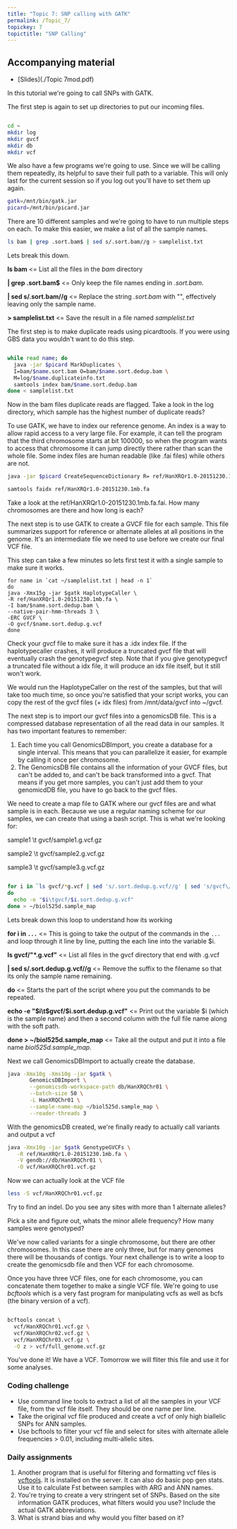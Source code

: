 ```yaml
---
title: "Topic 7: SNP calling with GATK"
permalink: /Topic_7/
topickey: 7
topictitle: "SNP Calling"
---
```


## Accompanying material
* [Slides](./Topic 7mod.pdf)

In this tutorial we're going to call SNPs with GATK. 

The first step is again to set up directories to put our incoming files.
```bash

cd ~
mkdir log
mkdir gvcf
mkdir db
mkdir vcf
```
We also have a few programs we're going to use. Since we will be calling them repeatedly, its helpful to save their full path to a variable. This will only last for the current session so if you log out you'll have to set them up again.
```bash
gatk=/mnt/bin/gatk.jar
picard=/mnt/bin/picard.jar
```

There are 10 different samples and we're going to have to run multiple steps on each. To make this easier, we make a list of all the sample names.
```bash
ls bam | grep .sort.bam$ | sed s/.sort.bam//g > samplelist.txt
```
Lets break this down. 

**ls bam** <= List all the files in the _bam_ directory

**\| grep .sort.bam$** <= Only keep the file names ending in _.sort.bam_.

**\| sed s/.sort.bam//g** <= Replace the string _.sort.bam_ with "", effectively leaving only the sample name.

**> samplelist.txt** <= Save the result in a file named _samplelist.txt_


The first step is to make duplicate reads using picardtools. If you were using GBS data you wouldn't want to do this step.

```bash

while read name; do
  java -jar $picard MarkDuplicates \
  I=bam/$name.sort.bam O=bam/$name.sort.dedup.bam \
  M=log/$name.duplicateinfo.txt
  samtools index bam/$name.sort.dedup.bam
done < samplelist.txt

```

Now in the bam files duplicate reads are flagged. Take a look in the log directory, which sample has the highest number of duplicate reads?


To use GATK, we have to index our reference genome. An index is a way to allow rapid access to a very large file. For example, it can tell the program that the third chromosome starts at bit 100000, so when the program wants to access that chromosome it can jump directly there rather than scan the whole file. Some index files are human readable (like .fai files) while others are not.
```bash
java -jar $picard CreateSequenceDictionary R= ref/HanXRQr1.0-20151230.1mb.fa O= ref/HanXRQr1.0-20151230.1mb.dict

samtools faidx ref/HanXRQr1.0-20151230.1mb.fa
```
Take a look at the ref/HanXRQr1.0-20151230.1mb.fa.fai. How many chromosomes are there and how long is each? 



The next step is to use GATK to create a GVCF file for each sample. This file summarizes support for reference or alternate alleles at all positions in the genome. It's an intermediate file we need to use before we create our final VCF file.

This step can take a few minutes so lets first test it with a single sample to make sure it works.
```
for name in `cat ~/samplelist.txt | head -n 1` 
do 
java -Xmx15g -jar $gatk HaplotypeCaller \
-R ref/HanXRQr1.0-20151230.1mb.fa \
-I bam/$name.sort.dedup.bam \
--native-pair-hmm-threads 3 \
-ERC GVCF \
-O gvcf/$name.sort.dedup.g.vcf 
done
```
 Check your gvcf file to make sure it has a .idx index file. If the haplotypecaller crashes, it will produce a truncated gvcf file that will eventually crash the genotypegvcf step. Note that if you give genotypegvcf a truncated file without a idx file, it will produce an idx file itself, but it still won't work.

We would run the HaplotypeCaller on the rest of the samples, but that will take too much time, so once you're satisfied that your script works, you can copy the rest of the gvcf files (+ idx files) from /mnt/data/gvcf into ~/gvcf.



The next step is to import our gvcf files into a genomicsDB file. This is a compressed database representation of all the read data in our samples. It has two important features to remember:
1. Each time you call GenomicsDBImport, you create a database for a single interval. This means that you can parallelize it easier, for example by calling it once per chromosome.
2. The GenomicsDB file contains all the information of your GVCF files, but can't be added to, and can't be back transformed into a gvcf. That means if you get more samples, you can't just add them to your genomicdDB file, you have to go back to the gvcf files.


We need to create a map file to GATK where our gvcf files are and what sample is in each. Because we use a regular naming scheme for our samples, we can create that using a bash script.
This is what we're looking for:

sample1 \t gvcf/sample1.g.vcf.gz

sample2 \t gvcf/sample2.g.vcf.gz

sample3 \t gvcf/sample3.g.vcf.gz

```bash

for i in `ls gvcf/*g.vcf | sed 's/.sort.dedup.g.vcf//g' | sed 's/gvcf\///g'`
do
  echo -e "$i\tgvcf/$i.sort.dedup.g.vcf"
done > ~/biol525d.sample_map

```

Lets break down this loop to understand how its working 

**for i in `...`** <= This is going to take the output of the commands in the `...` and loop through it line by line, putting the each line into the variable $i. 

**ls gvcf/"*.g.vcf"** <= List all files in the gvcf directory that end with .g.vcf

**\| sed s/.sort.dedup.g.vcf//g** <= Remove the suffix to the filename so that its only the sample name remaining.

**do** <= Starts the part of the script where you put the commands to be repeated.

**echo -e "$i\t$gvcf/$i.sort.dedup.g.vcf"** <= Print out the variable $i (which is the sample name) and then a second column with the full file name along with the soft path.

**done > ~/biol525d.sample_map** <= Take all the output and put it into a file name _biol525d.sample_map_.


Next we call GenomicsDBImport to actually create the database.
```bash
java -Xmx10g -Xms10g -jar $gatk \
       GenomicsDBImport \
       --genomicsdb-workspace-path db/HanXRQChr01 \
       --batch-size 50 \
       -L HanXRQChr01 \
       --sample-name-map ~/biol525d.sample_map \
       --reader-threads 3
```

With the genomicsDB created, we're finally ready to actually call variants and output a vcf
```bash
java -Xmx10g -jar $gatk GenotypeGVCFs \
   -R ref/HanXRQr1.0-20151230.1mb.fa \
   -V gendb://db/HanXRQChr01 \
   -O vcf/HanXRQChr01.vcf.gz
```
Now we can actually look at the VCF file

```bash
less -S vcf/HanXRQChr01.vcf.gz
```

Try to find an indel. Do you see any sites with more than 1 alternate alleles? 

Pick a site and figure out, whats the minor allele frequency? How many samples were genotyped? 

We've now called variants for a single chromosome, but there are other chromosomes. In this case there are only three, but for many genomes there will be thousands of contigs. Your next challenge is to write a loop to create the genomicsdb file and then VCF for each chromosome. 

Once you have three VCF files, one for each chromosome, you can concatenate them together to make a single VCF file. We're going to use _bcftools_ which is a very fast program for manipulating vcfs as well as bcfs (the binary version of a vcf).

```bash

bcftools concat \
  vcf/HanXRQChr01.vcf.gz \
  vcf/HanXRQChr02.vcf.gz \
  vcf/HanXRQChr03.vcf.gz \
  -O z > vcf/full_genome.vcf.gz

```

You've done it! We have a VCF. Tomorrow we will fliter this file and use it for some analyses.

### Coding challenge
* Use command line tools to extract a list of all the samples in your VCF file, from the vcf file itself. They should be one name per line.
* Take the original vcf file produced and create a vcf of only high biallelic SNPs for ANN samples. 
* Use bcftools to filter your vcf file and select for sites with alternate allele frequencies > 0.01, including multi-allelic sites. 

### Daily assignments
1. Another program that is useful for filtering and formatting vcf files is [vcftools](https://vcftools.github.io/index.html). It is installed on the server. It can also do basic pop gen stats. Use it to calculate Fst between samples with ARG and ANN names.
2. You're trying to create a very stringent set of SNPs. Based on the site information GATK produces, what filters would you use? Include the actual GATK abbreviations.
3. What is strand bias and why would you filter based on it?
